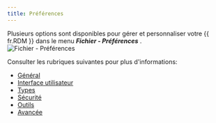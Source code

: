 ```yaml
---
title: Préférences
---
```

Plusieurs options sont disponibles pour gérer et personnaliser votre {{ fr.RDM }} dans le menu ***Fichier - Préférences*** .  
![Fichier - Préférences](/img/fr/rdm/mac/clip4030.png) 

Consulter les rubriques suivantes pour plus d&apos;informations:  

* [Général](/fr/rdm/mac/commands/file/preferences/general/) 
* [Interface utilisateur](/fr/rdm/mac/commands/file/preferences/user-interface/) 
* [Types](/fr/rdm/mac/commands/file/preferences/types/) 
* [Sécurité](/fr/rdm/mac/commands/file/preferences/security/) 
* [Outils](/fr/rdm/mac/commands/file/preferences/tools/) 
* [Avancée](/fr/rdm/mac/commands/file/preferences/advanced-options/) 
